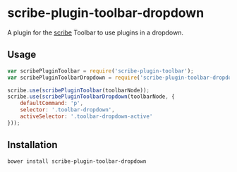 # scribe-plugin-toolbar-dropdown
A plugin for the [scribe](https://github.com/guardian/scribe/) Toolbar to use plugins in a dropdown.

## Usage
```javascript
var scribePluginToolbar = require('scribe-plugin-toolbar');
var scribePluginToolbarDropdown = require('scribe-plugin-toolbar-dropdown');

scribe.use(scribePluginToolbar(toolbarNode));
scribe.use(scribePluginToolbarDropdown(toolbarNode, {
    defaultCommand: 'p',
    selector: '.toolbar-dropdown',
    activeSelector: '.toolbar-dropdown-active'
}));
```

## Installation
```
bower install scribe-plugin-toolbar-dropdown
```
